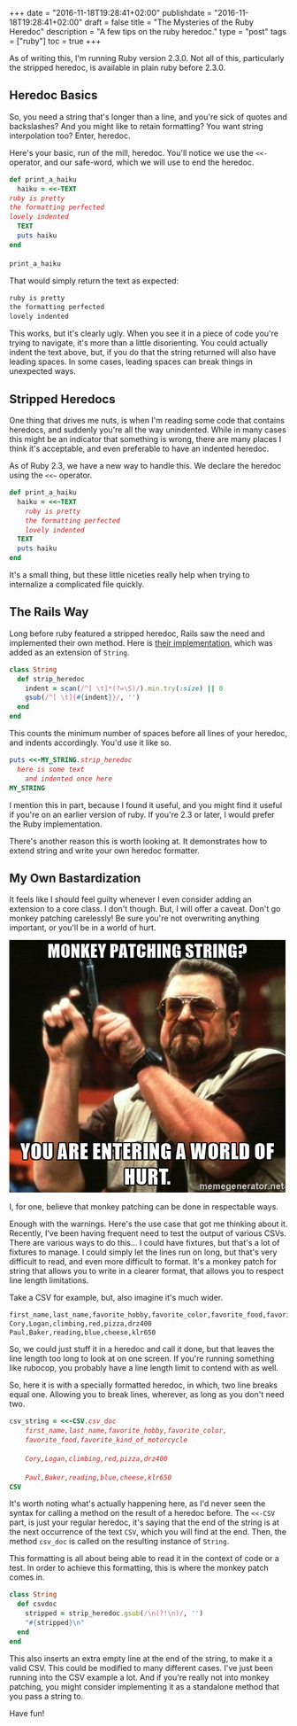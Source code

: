 +++
date = "2016-11-18T19:28:41+02:00"
publishdate = "2016-11-18T19:28:41+02:00"
draft = false
title = "The Mysteries of the Ruby Heredoc"
description = "A few tips on the ruby heredoc."
type = "post"
tags = ["ruby"]
toc = true
+++


As of writing this, I'm running Ruby version 2.3.0. Not all of this, particularly the stripped heredoc, is available in plain ruby before 2.3.0.

## Heredoc Basics

So, you need a string that's longer than a line, and you're sick of quotes and backslashes? And you might like to retain formatting? You want string interpolation too? Enter, heredoc.

Here's your basic, run of the mill, heredoc. You'll notice we use the `<<-` operator, and our safe-word, which we will use to end the heredoc.

```ruby
def print_a_haiku
  haiku = <<-TEXT
ruby is pretty
the formatting perfected
lovely indented
  TEXT
  puts haiku
end

print_a_haiku
```

That would simply return the text as expected:

```ruby
ruby is pretty
the formatting perfected
lovely indented
```

This works, but it's clearly ugly. When you see it in a piece of code you're trying to navigate, it's more than a little disorienting. You could actually indent the text above, but, if you do that the string returned will also have leading spaces. In some cases, leading spaces can break things in unexpected ways.

## Stripped Heredocs

One thing that drives me nuts, is when I'm reading some code that contains heredocs, and suddenly you're all the way unindented. While in many cases this might be an indicator that something is wrong, there are many places I think it's acceptable, and even preferable to have an indented heredoc.

As of Ruby 2.3, we have a new way to handle this. We declare the heredoc using the `<<~` operator.

```ruby
def print_a_haiku
  haiku = <<~TEXT
    ruby is pretty
    the formatting perfected
    lovely indented
  TEXT
  puts haiku
end
```

It's a small thing, but these little niceties really help when trying to internalize a complicated file quickly.

## The Rails Way

Long before ruby featured a stripped heredoc, Rails saw the need and implemented their own method. Here is [their implementation](https://github.com/rails/rails/blob/b422cda2ebfff4032f4c18271e96ad329c413dcc/activesupport/lib/active_support/core_ext/string/strip.rb#L22), which was added as an extension of `String`.

```ruby
class String
  def strip_heredoc
    indent = scan(/^[ \t]*(?=\S)/).min.try(:size) || 0
    gsub(/^[ \t]{#{indent}}/, '')
  end
end
```

This counts the minimum number of spaces before all lines of your heredoc, and indents accordingly. You'd use it like so.

```ruby
puts <<-MY_STRING.strip_heredoc
  here is some text
    and indented once here
MY_STRING
```

I mention this in part, because I found it useful, and you might find it useful if you're on an earlier version of ruby. If you're 2.3 or later, I would prefer the Ruby implementation.

There's another reason this is worth looking at. It demonstrates how to extend string and write your own heredoc formatter.

## My Own Bastardization

It feels like I should feel guilty whenever I even consider adding an extension to a core class. I don't though. But, I will offer a caveat. Don't go monkey patching carelessly! Be sure you're not overwriting anything important, or you'll be in a world of hurt.


![A world of hurt](monkeypatching-world-of-hurt.jpg)

I, for one, believe that monkey patching can be done in respectable ways.

Enough with the warnings. Here's the use case that got me thinking about it. Recently, I've been having frequent need to test the output of various CSVs. There are various ways to do this... I could have fixtures, but that's a lot of fixtures to manage. I could simply let the lines run on long, but that's very difficult to read, and even more difficult to format. It's a monkey patch for string that allows you to write in a clearer format, that allows you to respect line length limitations.

Take a CSV for example, but, also imagine it's much wider.

```
first_name,last_name,favorite_hobby,favorite_color,favorite_food,favorite_kind_of_motorcycle
Cory,Logan,climbing,red,pizza,drz400
Paul,Baker,reading,blue,cheese,klr650
```

So, we could just stuff it in a heredoc and call it done, but that leaves the line length too long to look at on one screen. If you're running something like rubocop, you probably have a line length limit to contend with as well.

So, here it is with a specially formatted heredoc, in which, two line breaks equal one. Allowing you to break lines, wherever, as long as you don't need two.

```ruby
csv_string = <<-CSV.csv_doc
	first_name,last_name,favorite_hobby,favorite_color,
	favorite_food,favorite_kind_of_motorcycle

	Cory,Logan,climbing,red,pizza,drz400

	Paul,Baker,reading,blue,cheese,klr650
CSV
```

It's worth noting what's actually happening here, as I'd never seen the syntax for calling a method on the result of a heredoc before. The `<<-CSV` part, is just your regular heredoc, it's saying that the end of the string is at the next occurrence of the text `CSV`, which you will find at the end. Then, the method `csv_doc` is called on the resulting instance of `String`.

This formatting is all about being able to read it in the context of code or a test. In order to achieve this formatting, this is where the monkey patch comes in.

```ruby
class String
  def csvdoc
    stripped = strip_heredoc.gsub(/\n(?!\n)/, '')
    "#{stripped}\n"
  end
end
```
This also inserts an extra empty line at the end of the string, to make it a valid CSV. This could be modified to many different cases. I've just been running into the CSV example a lot. And if you're really not into monkey patching, you might consider implementing it as a standalone method that you pass a string to.

Have fun!
